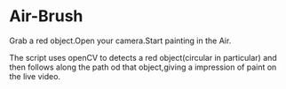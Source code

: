 # Air-Brush
Grab a red object.Open your camera.Start painting in the Air.

The script uses openCV to detects a red object(circular in particular)  and then follows along the path od that object,giving a impression of paint on the live video.
